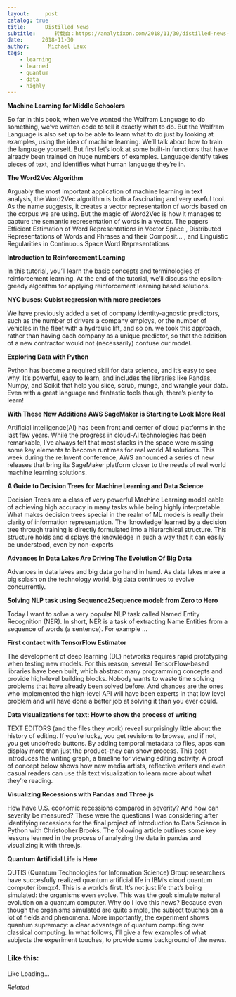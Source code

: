 ```yaml
---
layout:     post
catalog: true
title:      Distilled News
subtitle:      转载自：https://analytixon.com/2018/11/30/distilled-news-921/
date:      2018-11-30
author:      Michael Laux
tags:
    - learning
    - learned
    - quantum
    - data
    - highly
---
```


**Machine Learning for Middle Schoolers**

So far in this book, when we’ve wanted the Wolfram Language to do something, we’ve written code to tell it exactly what to do. But the Wolfram Language is also set up to be able to learn what to do just by looking at examples, using the idea of machine learning. We’ll talk about how to train the language yourself. But first let’s look at some built-in functions that have already been trained on huge numbers of examples. LanguageIdentify takes pieces of text, and identifies what human language they’re in.

**The Word2Vec Algorithm**

Arguably the most important application of machine learning in text analysis, the Word2Vec algorithm is both a fascinating and very useful tool. As the name suggests, it creates a vector representation of words based on the corpus we are using. But the magic of Word2Vec is how it manages to capture the semantic representation of words in a vector. The papers Efficient Estimation of Word Representations in Vector Space , Distributed Representations of Words and Phrases and their Composit… , and Linguistic Regularities in Continuous Space Word Representations

**Introduction to Reinforcement Learning**

In this tutorial, you’ll learn the basic concepts and terminologies of reinforcement learning. At the end of the tutorial, we’ll discuss the epsilon-greedy algorithm for applying reinforcement learning based solutions.

**NYC buses: Cubist regression with more predictors**

We have previously added a set of company identity-agnostic predictors, such as the number of drivers a company employs, or the number of vehicles in the fleet with a hydraulic lift, and so on. we took this approach, rather than having each company as a unique predictor, so that the addition of a new contractor would not (necessarily) confuse our model.

**Exploring Data with Python**

Python has become a required skill for data science, and it’s easy to see why. It’s powerful, easy to learn, and includes the libraries like Pandas, Numpy, and Scikit that help you slice, scrub, munge, and wrangle your data. Even with a great language and fantastic tools though, there’s plenty to learn!

**With These New Additions AWS SageMaker is Starting to Look More Real**

Artificial intelligence(AI) has been front and center of cloud platforms in the last few years. While the progress in cloud-AI technologies has been remarkable, I’ve always felt that most stacks in the space were missing some key elements to become runtimes for real world AI solutions. This week during the re:Invent conference, AWS announced a series of new releases that bring its SageMaker platform closer to the needs of real world machine learning solutions.

**A Guide to Decision Trees for Machine Learning and Data Science**

Decision Trees are a class of very powerful Machine Learning model cable of achieving high accuracy in many tasks while being highly interpretable. What makes decision trees special in the realm of ML models is really their clarity of information representation. The ‘knowledge’ learned by a decision tree through training is directly formulated into a hierarchical structure. This structure holds and displays the knowledge in such a way that it can easily be understood, even by non-experts

**Advances In Data Lakes Are Driving The Evolution Of Big Data**

Advances in data lakes and big data go hand in hand. As data lakes make a big splash on the technology world, big data continues to evolve concurrently.

**Solving NLP task using Sequence2Sequence model: from Zero to Hero**

Today I want to solve a very popular NLP task called Named Entity Recognition (NER). In short, NER is a task of extracting Name Entities from a sequence of words (a sentence). For example …

**First contact with TensorFlow Estimator**

The development of deep learning (DL) networks requires rapid prototyping when testing new models. For this reason, several TensorFlow-based libraries have been built, which abstract many programming concepts and provide high-level building blocks. Nobody wants to waste time solving problems that have already been solved before. And chances are the ones who implemented the high-level API will have been experts in that low level problem and will have done a better job at solving it than you ever could.

**Data visualizations for text: How to show the process of writing**

TEXT EDITORS (and the files they work) reveal surprisingly little about the history of editing. If you’re lucky, you get revisions to browse, and if not, you get undo/redo buttons. By adding temporal metadata to files, apps can display more than just the product–they can show process. This post introduces the writing graph, a timeline for viewing editing activity. A proof of concept below shows how new media artists, reflective writers and even casual readers can use this text visualization to learn more about what they’re reading.

**Visualizing Recessions with Pandas and Three.js**

How have U.S. economic recessions compared in severity? And how can severity be measured? These were the questions I was considering after identifying recessions for the final project of Introduction to Data Science in Python with Christopher Brooks. The following article outlines some key lessons learned in the process of analyzing the data in pandas and visualizing it with three.js.

**Quantum Artificial Life is Here**

QUTIS (Quantum Technologies for Information Science) Group researchers have succesfully realized quantum artificial life in IBM’s cloud quantum computer ibmqx4. This is a world’s first. It’s not just life that’s being simulated: the organisms even evolve. This was the goal: simulate natural evolution on a quantum computer. Why do I love this news? Because even though the organisms simulated are quite simple, the subject touches on a lot of fields and phenomena. More importantly, the experiment shows quantum supremacy: a clear advantage of quantum computing over classical computing. In what follows, I’ll give a few examples of what subjects the experiment touches, to provide some background of the news.





### Like this:

Like Loading...


*Related*

